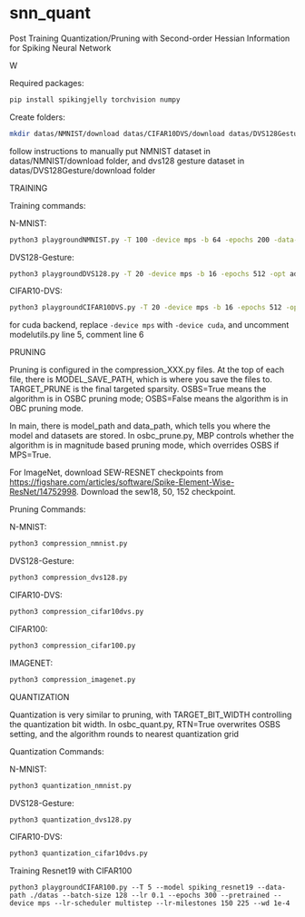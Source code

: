 # snn_quant

Post Training Quantization/Pruning with Second-order Hessian Information for Spiking Neural Network

W

Required packages: 
```bash
pip install spikingjelly torchvision numpy
```

Create folders:
```bash
mkdir datas/NMNIST/download datas/CIFAR10DVS/download datas/DVS128Gesture/download 
```
follow instructions to manually put NMNIST dataset in datas/NMNIST/download folder, and dvs128 gesture dataset in datas/DVS128Gesture/download folder

TRAINING

Training commands: 

N-MNIST:
```bash
python3 playgroundNMNIST.py -T 100 -device mps -b 64 -epochs 200 -data-dir ./datas -opt adam -lr 1e-3 -tau 2.0
```
DVS128-Gesture:
```bash
python3 playgroundDVS128.py -T 20 -device mps -b 16 -epochs 512 -opt adam -lr 1e-3 -amp -tau 2.0
```

CIFAR10-DVS:
```bash
python3 playgroundCIFAR10DVS.py -T 20 -device mps -b 16 -epochs 512 -opt adam -lr 1e-3 -amp -tau 2.0
```

for cuda backend, replace ```-device mps``` with ```-device cuda```, and uncomment modelutils.py line 5, comment line 6


PRUNING

Pruning is configured in the compression_XXX.py files. At the top of each file, there is MODEL_SAVE_PATH, which is where you save the files to. TARGET_PRUNE is the final targeted sparsity. OSBS=True means the algorithm is in OSBC pruning mode; OSBS=False means the algorithm is in OBC pruning mode.

In main, there is model_path and data_path, which tells you where the model and datasets are stored. In osbc_prune.py, MBP controls whether the algorithm is in magnitude based pruning mode, which overrides OSBS if MPS=True. 

For ImageNet, download SEW-RESNET checkpoints from https://figshare.com/articles/software/Spike-Element-Wise-ResNet/14752998. Download the sew18, 50, 152 checkpoint.

Pruning Commands:

N-MNIST:
```bash
python3 compression_nmnist.py
```

DVS128-Gesture:
```bash
python3 compression_dvs128.py
```

CIFAR10-DVS:
```bash
python3 compression_cifar10dvs.py
```

CIFAR100:
```bash
python3 compression_cifar100.py
```

IMAGENET:
```bash
python3 compression_imagenet.py
```

QUANTIZATION

Quantization is very similar to pruning, with TARGET_BIT_WIDTH controlling the quantization bit width. In osbc_quant.py, RTN=True overwrites OSBS setting, and the algorithm rounds to nearest quantization grid

Quantization Commands:

N-MNIST:
```bash
python3 quantization_nmnist.py
```
DVS128-Gesture:
```bash
python3 quantization_dvs128.py
```
CIFAR10-DVS:
```bash
python3 quantization_cifar10dvs.py
```

Training Resnet19 with CIFAR100
```
python3 playgroundCIFAR100.py --T 5 --model spiking_resnet19 --data-path ./datas --batch-size 128 --lr 0.1 --epochs 300 --pretrained --device mps --lr-scheduler multistep --lr-milestones 150 225 --wd 1e-4
```

